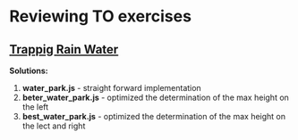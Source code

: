 # Reviewing TO exercises
## [Trappig Rain Water](https://leetcode.com/problems/trapping-rain-water/) 
**Solutions:**
1. **water_park.js** - straight forward implementation
2. **beter_water_park.js** - optimized the determination of the max height on the left
3. **best_water_park.js** - optimized the determination of the max height on the lect and right
